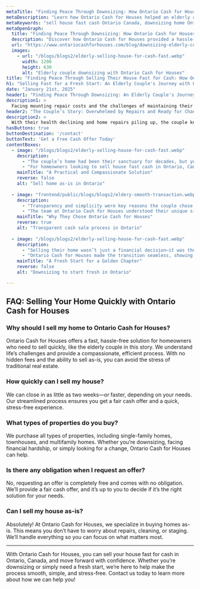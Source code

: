 ```yaml
---
metaTitle: "Finding Peace Through Downsizing: How Ontario Cash for Houses Helped an Elderly Couple"
metaDescription: "Learn how Ontario Cash for Houses helped an elderly couple sell their home quickly and as-is, allowing them to downsize without stress and financial burden."
metaKeywords: "sell house fast cash Ontario Canada, downsizing home Ontario, Ontario Cash for Houses, cash home buyers"
metaOpenGraph:
  title: "Finding Peace Through Downsizing: How Ontario Cash for Houses Helped an Elderly Couple"
  description: "Discover how Ontario Cash for Houses provided a hassle-free solution for an elderly couple who needed to downsize and sell their house for cash quickly."
  url: "https://www.ontariocashforhouses.com/blog/downsizing-elderly-couple"
  images:
    - url: "/blogs/blogs2/elderly-selling-house-for-cash-fast.webp"
      width: 1200
      height: 630
      alt: "Elderly couple downsizing with Ontario Cash for Houses"
title: "Finding Peace Through Selling Their House Fast for Cash: How Ontario Cash for Houses Helped an Elderly Couple"
h1: "Selling Fast for a Fresh Start: An Elderly Couple's Journey with Ontario Cash for Houses"
date: "January 21st, 2025"
header1: "Finding Peace Through Downsizing: An Elderly Couple's Journey with Ontario Cash for Houses"
description1: >
  Facing mounting repair costs and the challenges of maintaining their aging home, an elderly couple turned to Ontario Cash for Houses for a stress-free downsizing solution. Learn how they were able to sell their house quickly and move into a more manageable space, thanks to the compassionate and efficient process offered by Ontario Cash for Houses.
header2: "The Couple’s Story: Overwhelmed by Repairs and Ready for Change"
description2: >
  With their health declining and home repairs piling up, the couple knew it was time for a change. The large home they had lived in for decades was no longer suitable for their needs, but the thought of repairs, staging, and listing the house was overwhelming. Ontario Cash for Houses provided them with a simple solution: selling the house as-is for a fair cash offer, allowing them to downsize without stress.
hasButtons: true
buttonDestination: '/contact'
buttonText: 'Get a Free Cash Offer Today'
contentBoxes:
  - image: "/blogs/blogs2/elderly-selling-house-for-cash-fast.webp"
    description: 
      - "The couple’s home had been their sanctuary for decades, but years of wear and tear had taken a toll. They couldn’t afford the extensive repairs needed to sell traditionally, nor did they have the energy to manage the process. Ontario Cash for Houses offered them the chance to sell as-is, eliminating the need for repairs, cleaning, or staging. They received a fair cash offer and closed the sale in just two weeks, freeing them from the financial burden of the home."
      - "For homeowners looking to sell house fast cash in Ontario, Canada, this approach is a game-changer. The couple didn’t have to worry about costly upgrades or lengthy negotiations. Instead, they were able to move forward with peace of mind, knowing they had found a trusted cash home buyer who truly cared about their needs."
    mainTitle: "A Practical and Compassionate Solution"
    reverse: false
    alt: "Sell home as-is in Ontario"
    
  - image: "frontend/public/blogs/blogs2/eldery-smooth-transaction.webp"
    description: 
      - "Transparency and simplicity were key reasons the couple chose Ontario Cash for Houses. There were no hidden fees, agent commissions, or delays—just a straightforward process that worked with their timeline."
      - "The team at Ontario Cash for Houses understood their unique situation, providing empathy and support throughout the sale. With cash home buyers who prioritize a smooth process, they felt relieved to have a reliable partner during this major life transition. This ensured the couple could sell house fast cash in Ontario, Canada, without the usual stress."
    mainTitle: "Why They Chose Ontario Cash for Houses"
    reverse: true
    alt: "Transparent cash sale process in Ontario"
    
  - image: "/blogs/blogs2/elderly-selling-house-for-cash-fast.webp"
    description: 
      - "Selling their home wasn’t just a financial decision—it was the start of a new chapter. The proceeds allowed them to move into a smaller, more manageable home closer to their family, where they could enjoy their golden years in peace."
      - "Ontario Cash for Houses made the transition seamless, showing how a fast cash sale can provide relief and new opportunities during life’s challenges. For many seniors in Ontario, cash home buyers offer the flexibility and speed needed to navigate significant life changes with ease."
    mainTitle: "A Fresh Start for a Golden Chapter"
    reverse: false
    alt: "Downsizing to start fresh in Ontario"

---
```


## **FAQ: Selling Your Home Quickly with Ontario Cash for Houses**

### **Why should I sell my home to Ontario Cash for Houses?**
Ontario Cash for Houses offers a fast, hassle-free solution for homeowners who need to sell quickly, like the elderly couple in this story. We understand life’s challenges and provide a compassionate, efficient process. With no hidden fees and the ability to sell as-is, you can avoid the stress of traditional real estate.

### **How quickly can I sell my house?**
We can close in as little as two weeks—or faster, depending on your needs. Our streamlined process ensures you get a fair cash offer and a quick, stress-free experience.

### **What types of properties do you buy?**
We purchase all types of properties, including single-family homes, townhouses, and multifamily homes. Whether you’re downsizing, facing financial hardship, or simply looking for a change, Ontario Cash for Houses can help.

### **Is there any obligation when I request an offer?**
No, requesting an offer is completely free and comes with no obligation. We’ll provide a fair cash offer, and it’s up to you to decide if it’s the right solution for your needs.

### **Can I sell my house as-is?**
Absolutely! At Ontario Cash for Houses, we specialize in buying homes as-is. This means you don’t have to worry about repairs, cleaning, or staging. We’ll handle everything so you can focus on what matters most.

---

With Ontario Cash for Houses, you can sell your house fast for cash in Ontario, Canada, and move forward with confidence. Whether you’re downsizing or simply need a fresh start, we’re here to help make the process smooth, simple, and stress-free. Contact us today to learn more about how we can help you!
